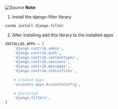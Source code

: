 ![Source](https://youtu.be/G-Rct7Na0UQ?list=PL-51WBLyFTg2vW-_6XBoUpE7vpmoR3ztO)
**Note**:
1. Install the django-filter library
```bash
conda install django-filter
```
2. After installing add this library to the installed apps
```python
INSTALLED_APPS = [
	'django.contrib.admin',
	'django.contrib.auth',
	'django.contrib.contenttypes',
	'django.contrib.sessions',
	'django.contrib.messages',
	'django.contrib.staticfiles',
	
	# Created Apps
	'accounts.apps.AccountsConfig',
	
	# Installed
	'django_filters',
]
```
